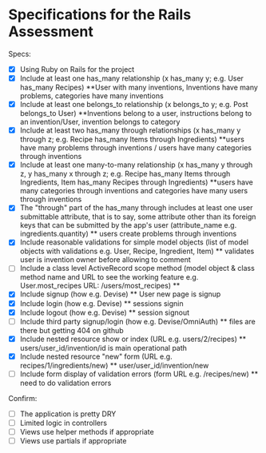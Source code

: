 # Specifications for the Rails Assessment

Specs:
- [x] Using Ruby on Rails for the project
- [X] Include at least one has_many relationship (x has_many y; e.g. User has_many Recipes) 
        **User with many inventions, Inventions have many problems, categories have many inventions 
- [X] Include at least one belongs_to relationship (x belongs_to y; e.g. Post belongs_to User)
        **Inventions belong to a user, instructions belong to an invention/User, invention belongs to category 
- [X] Include at least two has_many through relationships (x has_many y through z; e.g. Recipe has_many Items through Ingredients)
        **users have many problems through inventions / users have many categories through inventions 
- [X] Include at least one many-to-many relationship (x has_many y through z, y has_many x through z; e.g. Recipe has_many Items through Ingredients, Item has_many Recipes through Ingredients)
        **users have many categories through inventions and categories have many users through inventions 
- [X] The "through" part of the has_many through includes at least one user submittable attribute, that is to say, some attribute other than its foreign keys that can be submitted by the app's user (attribute_name e.g. ingredients.quantity)
        ** users create problems through inventions
- [X] Include reasonable validations for simple model objects (list of model objects with validations e.g. User, Recipe, Ingredient, Item)
        ** validates user is invention owner before allowing to comment
- [ ] Include a class level ActiveRecord scope method (model object & class method name and URL to see the working feature e.g. User.most_recipes URL: /users/most_recipes)
        **         
- [X] Include signup (how e.g. Devise)
        ** User new page is signup 
- [X] Include login (how e.g. Devise)
        ** sessions signin
- [X] Include logout (how e.g. Devise)
        ** session signout
- [ ] Include third party signup/login (how e.g. Devise/OmniAuth)
        ** files are there but getting 404 on github
- [X] Include nested resource show or index (URL e.g. users/2/recipes)
        ** users/user_id/invention/id is main operational path
- [X] Include nested resource "new" form (URL e.g. recipes/1/ingredients/new)
        ** user/user_id/invention/new
- [ ] Include form display of validation errors (form URL e.g. /recipes/new)
        ** need to do validation errors 

Confirm:
- [ ] The application is pretty DRY
- [ ] Limited logic in controllers
- [ ] Views use helper methods if appropriate
- [ ] Views use partials if appropriate
